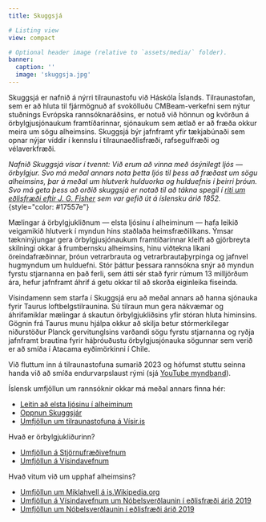 ```yaml
---
title: Skuggsjá

# Listing view
view: compact

# Optional header image (relative to `assets/media/` folder).
banner:
  caption: ''
  image: 'skuggsja.jpg'
---
```


Skuggsjá er nafnið á nýrri tilraunastofu við Háskóla Íslands. Tilraunastofan, sem er að hluta til fjármögnuð af svokölluðu CMBeam-verkefni sem nýtur stuðnings Evrópska rannsóknaráðsins, er notuð við hönnun og kvörðun á örbylgjusjónaukum framtíðarinnar, sjónaukum sem ætlað er að fræða okkur meira um sögu alheimsins. Skuggsjá býr jafnframt yfir tækjabúnaði sem opnar nýjar víddir í kennslu í tilraunaeðlisfræði, rafsegulfræði og vélaverkfræði.

_Nafnið Skuggsjá vísar í tvennt: Við erum að vinna með ósýnilegt ljós — örbylgjur. Svo má meðal annars nota þetta ljós til þess að fræðast um sögu alheimsins, þar á meðal um hlutverk hulduorka og hulduefnis í þeirri þróun. Svo má geta þess að orðið skuggsjá er notað til að tákna spegil í [riti um eðlisfræði eftir J. G. Fisher](https://baekur.is/bok/09ecd1f4-127a-4cef-906d-ab3c60e347bb/0/306/Edlisfraedi#page/n305/mode/2up) sem var gefið út á íslensku árið 1852._
{style="color: #17557e"}

Mælingar á örbylgjukliðnum — elsta ljósinu í alheiminum — hafa leikið veigamikið hlutverk í myndun hins staðlaða heimsfræðilíkans. Ýmsar tækninýjungar gera örbylgjusjónaukum framtíðarinnar kleift að gjörbreyta skilningi okkar á frumbernsku alheimsins, hinu viðtekna líkani öreindafræðinnar, þróun vetrarbrauta og vetrarbrautaþyrpinga og jafnvel hugmyndum um hulduefni. Stór þáttur þessara rannsókna snýr að myndun fyrstu stjarnanna en það ferli, sem átti sér stað fyrir rúmum 13 milljörðum ára, hefur jafnframt áhrif á getu okkar til að skorða eiginleika fiseinda.

Vísindamenn sem starfa í Skuggsjá eru að meðal annars að hanna sjónauka fyrir Taurus loftbelgstilraunina. Sú tilraun mun gera nákvæmar og áhrifamiklar mælingar á skautun örbylgjukliðsins yfir stóran hluta himinsins. Gögnin frá Taurus munu hjálpa okkur að skilja betur stórmerkilegar niðurstöður Planck gervitunglsins varðandi sögu fyrstu stjarnanna og ryðja jafnframt brautina fyrir háþróuðustu örbylgjusjónauka sögunnar sem verið er að smíða í Atacama eyðimörkinni í Chile.

Við fluttum inn á tilraunastofuna sumarið 2023 og hófumst stuttu seinna handa við að smíða endurvarpslaust rými (sjá [YouTube myndband](https://www.youtube.com/watch?v=KCIHcDA8q_o)).

Íslensk umfjöllun um rannsóknir okkar má meðal annars finna hér:
 * [Leitin að elsta ljósinu í alheiminum](https://www.hi.is/visindin/leitin_ad_elsta_ljosi_alheimsins)
 * [Oppnun Skuggsjár](https://www.hi.is/frettir/ny_tilraunastofa_fyrir_stjarnedlisfraedi_opnud)
 * [Umfjöllun um tilraunastofuna á Vísir.is](https://www.visir.is/g/20232470392d/skoda-elsta-ljos-al-heims-i-nyrri-til-rauna-stofu?fbclid=IwAR062_982AQvKzRqcajVbE2MN-rc1MbtwwtASOvgsM2ABB3y7cpD_qdX3VU)

 Hvað er örbylgjukliðurinn?
 * [Umfjöllun á Stjörnufræðivefnum](https://www.stjornufraedi.is/alheimurinn/orbylgjuklidurinn/)
 * [Umfjöllun á Vísindavefnum](https://www.visindavefur.is/svar.php?id=5051)

 Hvað vitum við um upphaf alheimsins?
 * [Umfjöllun um Miklahvell á is.Wikipedia.org](https://is.wikipedia.org/wiki/Miklihvellur)
 * [Umfjöllun á Vísindavefnum um Nóbelsverðlaunin í eðlisfræði árið 2019](https://www.visindavefur.is/svar.php?id=78160)
 * [Umfjöllun um Nóbelsverðlaunin í eðlisfræði árið 2019](https://www.visir.is/g/2019356776d/huldir-hlutar-alheimsins-spruttu-upp-ur-greinum-nobelsverdlaunahafans)

